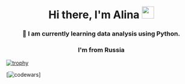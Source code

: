 <h1 align="center">Hi there, I'm Alina</a> 
<img src="https://github.com/blackcater/blackcater/raw/main/images/Hi.gif" height="32"/></h1>
<h3 align="center">🔭 I am currently learning data analysis using Python.</h3>
<h3 align="center">I'm from Russia </h3>

[![trophy](https://github-profile-trophy.vercel.app/?username=Alina1303)](https://github.com/ryo-ma/github-profile-trophy)

[![codewars](https://www.codewars.com/users/Alina1303)]  
